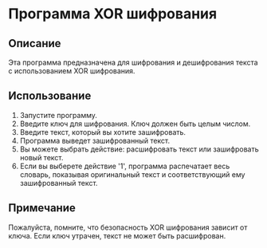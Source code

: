 # Программа XOR шифрования

## Описание
Эта программа предназначена для шифрования и дешифрования текста с использованием XOR шифрования.

## Использование
1. Запустите программу.
2. Введите ключ для шифрования. Ключ должен быть целым числом.
3. Введите текст, который вы хотите зашифровать.
4. Программа выведет зашифрованный текст.
5. Вы можете выбрать действие: расшифровать текст или зашифровать новый текст.
6. Если вы выберете действие '1', программа распечатает весь словарь, показывая оригинальный текст и соответствующий ему зашифрованный текст.

## Примечание
Пожалуйста, помните, что безопасность XOR шифрования зависит от ключа. Если ключ утрачен, текст не может быть расшифрован.
